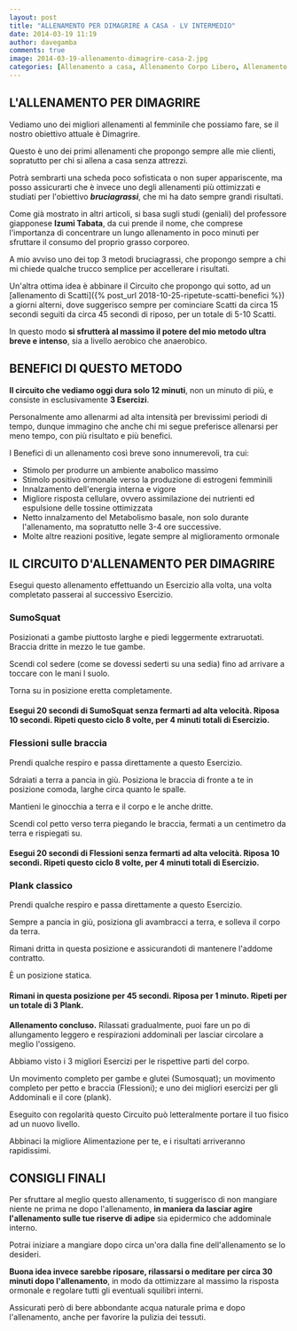 ```yaml
---
layout: post
title: "ALLENAMENTO PER DIMAGRIRE A CASA - LV INTERMEDIO"
date: 2014-03-19 11:19
author: davegamba
comments: true
image: 2014-03-19-allenamento-dimagrire-casa-2.jpg
categories: [Allenamento a casa, Allenamento Corpo Libero, Allenamento dimagrante, corpo libero, Dimagrire, Senza attrezzi]
---
```


L'ALLENAMENTO PER DIMAGRIRE
---------------------------

Vediamo uno dei migliori allenamenti al femminile che possiamo fare, se il nostro obiettivo attuale è Dimagrire.

Questo è uno dei primi allenamenti che propongo sempre alle mie clienti, sopratutto per chi si allena a casa senza attrezzi.

Potrà sembrarti una scheda poco sofisticata o non super appariscente, ma posso assicurarti che è invece uno degli allenamenti più ottimizzati e studiati per l'obiettivo _**bruciagrassi**_, che mi ha dato sempre grandi risultati.

Come già mostrato in altri articoli, si basa sugli studi (geniali) del professore giapponese **Izumi Tabata**, da cui prende il nome, che comprese l'importanza di concentrare un lungo allenamento in poco minuti per sfruttare il consumo del proprio grasso corporeo.

A mio avviso uno dei top 3 metodi bruciagrassi, che propongo sempre a chi mi chiede qualche trucco semplice per accellerare i risultati.

Un'altra ottima idea è abbinare il Circuito che propongo qui sotto, ad un [allenamento di Scatti]({% post_url 2018-10-25-ripetute-scatti-benefici %}) a giorni alterni, dove suggerisco sempre per cominciare Scatti da circa 15 secondi seguiti da circa 45 secondi di riposo, per un totale di 5-10 Scatti.

In questo modo **si sfrutterà al massimo il potere del mio metodo ultra breve e intenso**, sia a livello aerobico che anaerobico.

BENEFICI DI QUESTO METODO
-------------------------

**Il circuito che vediamo oggi dura solo 12 minuti**, non un minuto di più, e consiste in esclusivamente **3 Esercizi**.

Personalmente amo allenarmi ad alta intensità per brevissimi periodi di tempo, dunque immagino che anche chi mi segue preferisce allenarsi per meno tempo, con più risultato e più benefici.

I Benefici di un allenamento così breve sono innumerevoli, tra cui:

+ Stimolo per produrre un ambiente anabolico massimo
+ Stimolo positivo ormonale verso la produzione di estrogeni femminili
+ Innalzamento dell'energia interna e vigore
+ Migliore risposta cellulare, ovvero assimilazione dei nutrienti ed espulsione delle tossine ottimizzata
+ Netto innalzamento del Metabolismo basale, non solo durante l'allenamento, ma sopratutto nelle 3-4 ore successive.
+ Molte altre reazioni positive, legate sempre al miglioramento ormonale

IL CIRCUITO D'ALLENAMENTO PER DIMAGRIRE
---------------------------------------

Esegui questo allenamento effettuando un Esercizio alla volta, una volta completato passerai al successivo Esercizio.


### SumoSquat

Posizionati a gambe piuttosto larghe e piedi leggermente extraruotati. Braccia dritte in mezzo le tue gambe.

Scendi col sedere (come se dovessi sederti su una sedia) fino ad arrivare a toccare con le mani l suolo.

Torna su in posizione eretta completamente.

#### Esegui 20 secondi di SumoSquat senza fermarti ad alta velocità. Riposa 10 secondi. Ripeti questo ciclo 8 volte, per 4 minuti totali di Esercizio.

### Flessioni sulle braccia

Prendi qualche respiro e passa direttamente a questo Esercizio.

Sdraiati a terra a pancia in giù. Posiziona le braccia di fronte a te in posizione comoda, larghe circa quanto le spalle.

Mantieni le ginocchia a terra e il corpo e le anche dritte.

Scendi col petto verso terra piegando le braccia, fermati a un centimetro da terra e rispiegati su.

#### Esegui 20 secondi di Flessioni senza fermarti ad alta velocità. Riposa 10 secondi. Ripeti questo ciclo 8 volte, per 4 minuti totali di Esercizio.

### Plank classico

Prendi qualche respiro e passa direttamente a questo Esercizio.

Sempre a pancia in giù, posiziona gli avambracci a terra, e solleva il corpo da terra.

Rimani dritta in questa posizione e assicurandoti di mantenere l'addome contratto.

È un posizione statica.

#### Rimani in questa posizione per 45 secondi. Riposa per 1 minuto. Ripeti per un totale di 3 Plank.

**Allenamento concluso.** Rilassati gradualmente, puoi fare un po di allungamento leggero e respirazioni addominali per lasciar circolare a meglio l'ossigeno.

Abbiamo visto i 3 migliori Esercizi per le rispettive parti del corpo.

Un movimento completo per gambe e glutei (Sumosquat); un movimento completo per petto e braccia (Flessioni); e uno dei migliori esercizi per gli Addominali e il core (plank).

Eseguito con regolarità questo Circuito può letteralmente portare il tuo fisico ad un nuovo livello.

Abbinaci la migliore Alimentazione per te, e i risultati arriveranno rapidissimi.

CONSIGLI FINALI
---------------

Per sfruttare al meglio questo allenamento, ti suggerisco di non mangiare niente ne prima ne dopo l'allenamento, **in maniera da lasciar agire l'allenamento sulle tue riserve di adipe** sia epidermico che addominale interno.

Potrai iniziare a mangiare dopo circa un'ora dalla fine dell'allenamento se lo desideri.

**Buona idea invece sarebbe riposare, rilassarsi o meditare per circa 30 minuti dopo l'allenamento**, in modo da ottimizzare al massimo la risposta ormonale e regolare tutti gli eventuali squilibri interni.

Assicurati però di bere abbondante acqua naturale prima e dopo l'allenamento, anche per favorire la pulizia dei tessuti.